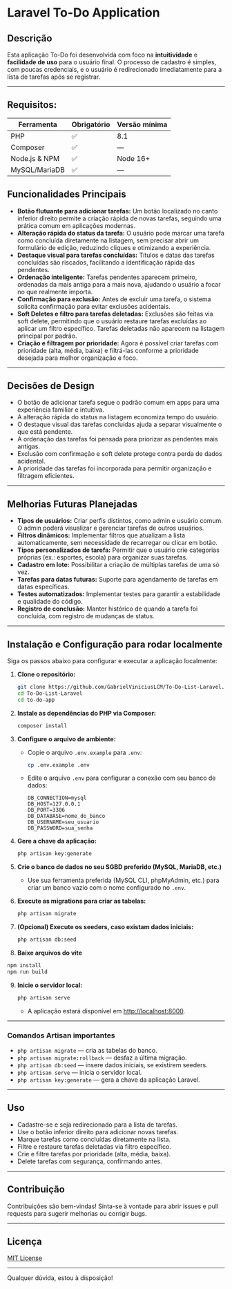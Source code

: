 # Laravel To-Do Application

## Descrição

Esta aplicação To-Do foi desenvolvida com foco na **intuitividade** e **facilidade de uso** para o usuário final. O processo de cadastro é simples, com poucas credenciais, e o usuário é redirecionado imediatamente para a lista de tarefas após se registrar.

---

## Requisitos:

| Ferramenta    | Obrigatório | Versão mínima |
| ------------- | ----------- | ------------- |
| PHP           | ✅           | 8.1           |
| Composer      | ✅           | —             |
| Node.js & NPM | ✅           | Node 16+      |
| MySQL/MariaDB | ✅           | —             |

## Funcionalidades Principais

- **Botão flutuante para adicionar tarefas:** Um botão localizado no canto inferior direito permite a criação rápida de novas tarefas, seguindo uma prática comum em aplicações modernas.
- **Alteração rápida do status da tarefa:** O usuário pode marcar uma tarefa como concluída diretamente na listagem, sem precisar abrir um formulário de edição, reduzindo cliques e otimizando a experiência.
- **Destaque visual para tarefas concluídas:** Títulos e datas das tarefas concluídas são riscados, facilitando a identificação rápida das pendentes.
- **Ordenação inteligente:** Tarefas pendentes aparecem primeiro, ordenadas da mais antiga para a mais nova, ajudando o usuário a focar no que realmente importa.
- **Confirmação para exclusão:** Antes de excluir uma tarefa, o sistema solicita confirmação para evitar exclusões acidentais.
- **Soft Deletes e filtro para tarefas deletadas:** Exclusões são feitas via soft delete, permitindo que o usuário restaure tarefas excluídas ao aplicar um filtro específico. Tarefas deletadas não aparecem na listagem principal por padrão.
- **Criação e filtragem por prioridade:** Agora é possível criar tarefas com prioridade (alta, média, baixa) e filtrá-las conforme a prioridade desejada para melhor organização e foco.

---

## Decisões de Design

- O botão de adicionar tarefa segue o padrão comum em apps para uma experiência familiar e intuitiva.
- A alteração rápida do status na listagem economiza tempo do usuário.
- O destaque visual das tarefas concluídas ajuda a separar visualmente o que está pendente.
- A ordenação das tarefas foi pensada para priorizar as pendentes mais antigas.
- Exclusão com confirmação e soft delete protege contra perda de dados acidental.
- A prioridade das tarefas foi incorporada para permitir organização e filtragem eficientes.

---

## Melhorias Futuras Planejadas

- **Tipos de usuários:** Criar perfis distintos, como admin e usuário comum. O admin poderá visualizar e gerenciar tarefas de outros usuários.
- **Filtros dinâmicos:** Implementar filtros que atualizam a lista automaticamente, sem necessidade de recarregar ou clicar em botão.
- **Tipos personalizados de tarefa:** Permitir que o usuário crie categorias próprias (ex.: esportes, escola) para organizar suas tarefas.
- **Cadastro em lote:** Possibilitar a criação de múltiplas tarefas de uma só vez.
- **Tarefas para datas futuras:** Suporte para agendamento de tarefas em datas específicas.
- **Testes automatizados:** Implementar testes para garantir a estabilidade e qualidade do código.
- **Registro de conclusão:** Manter histórico de quando a tarefa foi concluída, com registro de mudanças de status.

---

## Instalação e Configuração para rodar localmente

Siga os passos abaixo para configurar e executar a aplicação localmente:

1. **Clone o repositório:**
   ```bash
   git clone https://github.com/GabrielViniciusLCM/To-Do-List-Laravel.git
   cd To-Do-List-Laravel
   cd to-do-app

2. **Instale as dependências do PHP via Composer:**

   ```bash
   composer install
   ```

3. **Configure o arquivo de ambiente:**

   * Copie o arquivo `.env.example` para `.env`:

     ```bash
     cp .env.example .env
     ```
   * Edite o arquivo `.env` para configurar a conexão com seu banco de dados:

     ```
     DB_CONNECTION=mysql
     DB_HOST=127.0.0.1
     DB_PORT=3306
     DB_DATABASE=nome_do_banco
     DB_USERNAME=seu_usuario
     DB_PASSWORD=sua_senha
     ```

4. **Gere a chave da aplicação:**

   ```bash
   php artisan key:generate
   ```

5. **Crie o banco de dados no seu SGBD preferido (MySQL, MariaDB, etc.)**

   * Use sua ferramenta preferida (MySQL CLI, phpMyAdmin, etc.) para criar um banco vazio com o nome configurado no `.env`.

6. **Execute as migrations para criar as tabelas:**

   ```bash
   php artisan migrate
   ```

7. **(Opcional) Execute os seeders, caso existam dados iniciais:**

   ```bash
   php artisan db:seed
   ```

8. **Baixe arquivos do vite**

```bash
npm install
npm run build
```

9. **Inicie o servidor local:**

   ```bash
   php artisan serve
   ```

   * A aplicação estará disponível em [http://localhost:8000](http://localhost:8000).

---

### Comandos Artisan importantes

* `php artisan migrate` — cria as tabelas do banco.
* `php artisan migrate:rollback` — desfaz a última migração.
* `php artisan db:seed` — insere dados iniciais, se existirem seeders.
* `php artisan serve` — inicia o servidor local.
* `php artisan key:generate` — gera a chave da aplicação Laravel.

---

## Uso

* Cadastre-se e seja redirecionado para a lista de tarefas.
* Use o botão inferior direito para adicionar novas tarefas.
* Marque tarefas como concluídas diretamente na lista.
* Filtre e restaure tarefas deletadas via filtro específico.
* Crie e filtre tarefas por prioridade (alta, média, baixa).
* Delete tarefas com segurança, confirmando antes.

---

## Contribuição

Contribuições são bem-vindas! Sinta-se à vontade para abrir issues e pull requests para sugerir melhorias ou corrigir bugs.

---

## Licença

[MIT License](LICENSE)

---

Qualquer dúvida, estou à disposição!

